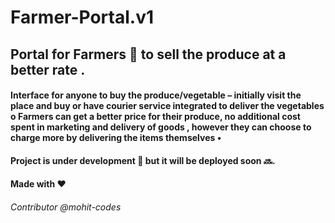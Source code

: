 # Farmer-Portal.v1

## Portal for Farmers :tractor:	 to sell the produce at a better rate .

#### Interface for anyone to buy the produce/vegetable – initially visit the place and buy or have courier service integrated to deliver the vegetables o Farmers can get a better price for their produce, no additional cost spent in marketing and delivery of goods , however they can choose to charge more by delivering the items themselves •


#### Project is under development :construction: but it will be deployed soon :soon:.

#### Made with :heart:

###### Contributor @mohit-codes 
